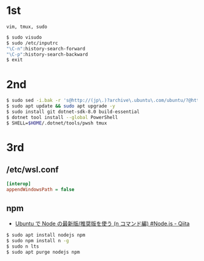 # 1st

`vim, tmux, sudo`

```sh
$ sudo visudo
$ sudo /etc/inputrc
"\C-n":history-search-forward
"\C-p":history-search-backward
$ exit
```

# 2nd

```sh
$ sudo sed -i.bak -r 's@http://(jp\.)?archive\.ubuntu\.com/ubuntu/?@https://ftp.udx.icscoe.jp/Linux/ubuntu/@g' /etc/apt/sources.list
$ sudo apt update && sudo apt upgrade -y
$ sudo install git dotnet-sdk-8.0 build-essential
$ dotnet tool install --global PowerShell
$ SHELL=$HOME/.dotnet/tools/pwsh tmux
```

# 3rd

## /etc/wsl.conf

```ini
[interop]
appendWindowsPath = false
```

## npm

- [Ubuntu で Node の最新版/推奨版を使う (n コマンド編) #Node.js - Qiita](https://qiita.com/cointoss1973/items/c000c4f84ae4b0c166b5)

```sh
$ sudo apt install nodejs npm
$ sudo npm install n -g
$ sudo n lts
$ sudo apt purge nodejs npm
```
